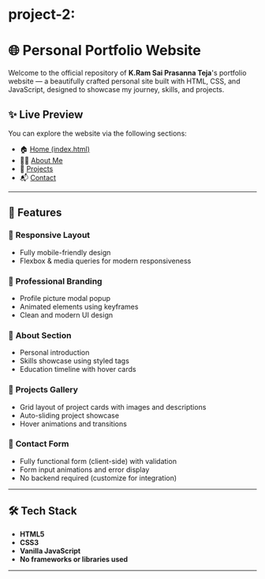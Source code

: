 # project-2:
# 🌐 Personal Portfolio Website

Welcome to the official repository of **K.Ram Sai Prasanna Teja**'s portfolio website — a beautifully crafted personal site built with HTML, CSS, and JavaScript, designed to showcase my journey, skills, and projects.

## ✨ Live Preview

You can explore the website via the following sections:

- 🏠 [Home (index.html)](./index.html)
- 👨‍💻 [About Me](./about.html)
- 🚀 [Projects](./project.html)
- 📬 [Contact](./contact.html)

---

## 📌 Features

### 🔹 **Responsive Layout**
- Fully mobile-friendly design
- Flexbox & media queries for modern responsiveness

### 🔹 **Professional Branding**
- Profile picture modal popup
- Animated elements using keyframes
- Clean and modern UI design

### 🔹 **About Section**
- Personal introduction
- Skills showcase using styled tags
- Education timeline with hover cards

### 🔹 **Projects Gallery**
- Grid layout of project cards with images and descriptions
- Auto-sliding project showcase
- Hover animations and transitions

### 🔹 **Contact Form**
- Fully functional form (client-side) with validation
- Form input animations and error display
- No backend required (customize for integration)

---

## 🛠️ Tech Stack

- **HTML5**
- **CSS3**
- **Vanilla JavaScript**
- **No frameworks or libraries used**

---



